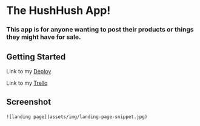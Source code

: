 # The HushHush App!
### This app is for anyone wanting to post their products or things they might have for sale.

## Getting Started

Link to my [Deploy](https://hushhush-app.herokuapp.com/)

Link to my [Trello](https://trello.com/b/911WCX53/lifestyle-app)

## Screenshot

	![landing page](assets/img/landing-page-snippet.jpg)